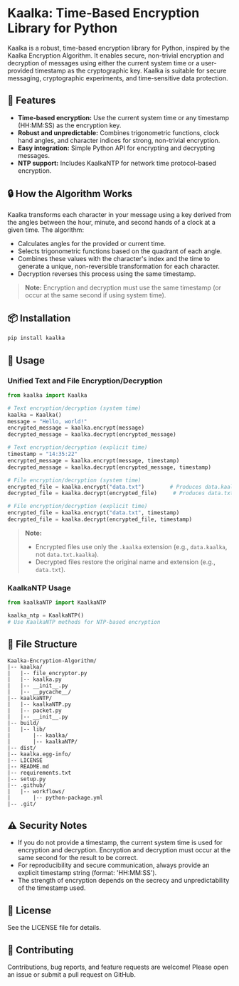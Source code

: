 # Kaalka: Time-Based Encryption Library for Python

Kaalka is a robust, time-based encryption library for Python, inspired by the Kaalka Encryption Algorithm. It enables secure, non-trivial encryption and decryption of messages using either the current system time or a user-provided timestamp as the cryptographic key. Kaalka is suitable for secure messaging, cryptographic experiments, and time-sensitive data protection.

## 🚀 Features
- **Time-based encryption:** Use the current system time or any timestamp (HH:MM:SS) as the encryption key.
- **Robust and unpredictable:** Combines trigonometric functions, clock hand angles, and character indices for strong, non-trivial encryption.
- **Easy integration:** Simple Python API for encrypting and decrypting messages.
- **NTP support:** Includes KaalkaNTP for network time protocol-based encryption.

## 🔒 How the Algorithm Works
Kaalka transforms each character in your message using a key derived from the angles between the hour, minute, and second hands of a clock at a given time. The algorithm:
- Calculates angles for the provided or current time.
- Selects trigonometric functions based on the quadrant of each angle.
- Combines these values with the character's index and the time to generate a unique, non-reversible transformation for each character.
- Decryption reverses this process using the same timestamp.

> **Note:** Encryption and decryption must use the same timestamp (or occur at the same second if using system time).

## 📦 Installation

```sh
pip install kaalka
```

## 📝 Usage


### Unified Text and File Encryption/Decryption

```python
from kaalka import Kaalka

# Text encryption/decryption (system time)
kaalka = Kaalka()
message = "Hello, world!"
encrypted_message = kaalka.encrypt(message)
decrypted_message = kaalka.decrypt(encrypted_message)

# Text encryption/decryption (explicit time)
timestamp = "14:35:22"
encrypted_message = kaalka.encrypt(message, timestamp)
decrypted_message = kaalka.decrypt(encrypted_message, timestamp)

# File encryption/decryption (system time)
encrypted_file = kaalka.encrypt("data.txt")        # Produces data.kaalka (not data.txt.kaalka)
decrypted_file = kaalka.decrypt(encrypted_file)     # Produces data.txt

# File encryption/decryption (explicit time)
encrypted_file = kaalka.encrypt("data.txt", timestamp)
decrypted_file = kaalka.decrypt(encrypted_file, timestamp)
```

> **Note:**
> - Encrypted files use only the `.kaalka` extension (e.g., `data.kaalka`, not `data.txt.kaalka`).
> - Decrypted files restore the original name and extension (e.g., `data.txt`).

### KaalkaNTP Usage

```python
from kaalkaNTP import KaalkaNTP

kaalka_ntp = KaalkaNTP()
# Use KaalkaNTP methods for NTP-based encryption
```

## 📂 File Structure

```
Kaalka-Encryption-Algorithm/
|-- kaalka/
|   |-- file_encryptor.py
|   |-- kaalka.py
|   |-- __init__.py
|   |-- __pycache__/
|-- kaalkaNTP/
|   |-- kaalkaNTP.py
|   |-- packet.py
|   |-- __init__.py
|-- build/
|   |-- lib/
|       |-- kaalka/
|       |-- kaalkaNTP/
|-- dist/
|-- kaalka.egg-info/
|-- LICENSE
|-- README.md
|-- requirements.txt
|-- setup.py
|-- .github/
|   |-- workflows/
|       |-- python-package.yml
|-- .git/
```

## ⚠️ Security Notes
- If you do not provide a timestamp, the current system time is used for encryption and decryption. Encryption and decryption must occur at the same second for the result to be correct.
- For reproducibility and secure communication, always provide an explicit timestamp string (format: 'HH:MM:SS').
- The strength of encryption depends on the secrecy and unpredictability of the timestamp used.

## 📄 License
See the LICENSE file for details.

## 🤝 Contributing
Contributions, bug reports, and feature requests are welcome! Please open an issue or submit a pull request on GitHub.
